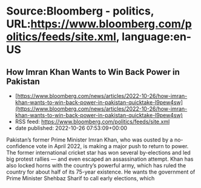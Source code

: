 # Source:Bloomberg - politics, URL:https://www.bloomberg.com/politics/feeds/site.xml, language:en-US

## How Imran Khan Wants to Win Back Power in Pakistan
 - [https://www.bloomberg.com/news/articles/2022-10-26/how-imran-khan-wants-to-win-back-power-in-pakistan-quicktake-l9pew4sw](https://www.bloomberg.com/news/articles/2022-10-26/how-imran-khan-wants-to-win-back-power-in-pakistan-quicktake-l9pew4sw)
 - RSS feed: https://www.bloomberg.com/politics/feeds/site.xml
 - date published: 2022-10-26 07:53:09+00:00

Pakistan’s former Prime Minister Imran Khan, who was ousted by a no-confidence vote in April 2022, is making a major push to return to power. The former international cricket star has won several by-elections and led big protest rallies &mdash; and even escaped an assassination attempt. Khan has also locked horns with the country’s powerful army, which has ruled the country for about half of its 75-year existence. He wants the government of Prime Minister Shehbaz Sharif to call early elections, which

